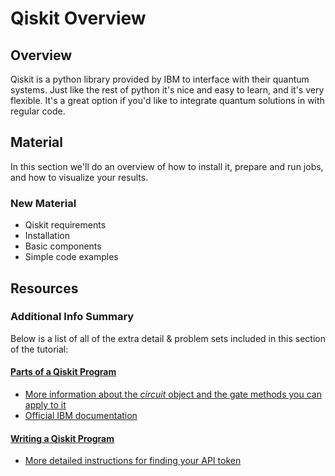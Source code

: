 # Qiskit Overview

## Overview

Qiskit is a python library provided by IBM to interface with their quantum systems. Just like the rest of python it's nice and easy to learn, and it's very flexible. It's a great option if you'd like to integrate quantum solutions in with regular code.

## Material

In this section we'll do an overview of how to install it, prepare and run jobs, and how to visualize your results.

### New Material

* Qiskit requirements
* Installation
* Basic components
* Simple code examples

## Resources

### Additional Info Summary

Below is a list of all of the extra detail & problem sets included in this section of the tutorial:

#### [Parts of a Qiskit Program](parts-of-a-qiskit-program.md)

* [More information about the _circuit_ object and the gate methods you can apply to it](https://qiskit.org/documentation/stubs/qiskit.circuit.QuantumCircuit.html#qiskit.circuit.QuantumCircuit)
* [Official IBM documentation](https://qiskit.org/documentation/apidoc/ibmq-provider.html)

#### [Writing a Qiskit Program](writing-a-qiskit-program.md)

* [More detailed instructions for finding your API token](https://qiskit.org/documentation/install.html#access-ibm-quantum-systems)

